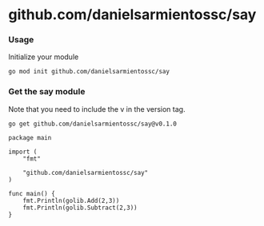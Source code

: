 # github.com/danielsarmientossc/say
### Usage
Initialize your module

```go mod init github.com/danielsarmientossc/say```

### Get the say module
Note that you need to include the v in the version tag.

```go get github.com/danielsarmientossc/say@v0.1.0```


```
package main

import (
    "fmt"

    "github.com/danielsarmientossc/say"
)

func main() {
    fmt.Println(golib.Add(2,3))
    fmt.Println(golib.Subtract(2,3))
}
```

